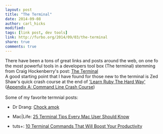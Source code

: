 ```yaml
---
layout: post
title: "The Terminal"
date: 2014-09-08
author: carl_hicks 
modified:
tags: [link post, dev tools]
link: http://furbo.org/2014/09/03/the-terminal
share: true
comments: true
---
```


There have been a tons of great links and posts around the web, on one fo the most powerful tools in a developers tool box (The terminal) stemming from Craig Hockenberry's post: [The Terminal](http://furbo.org/2014/09/03/the-terminal/)
<br>
A good starting point that I have found for those new to the terminal is Zed Shaw's quick crash course at the end of ['Learn Ruby The Hard Way'](http://ruby.learncodethehardway.org/book/) ([Appendix A: Command Line Crash Course](http://ruby.learncodethehardway.org/book/appendixa.html))
<br><br>
Some of my favorite termnial posts:
<br>
* Dr Drang: [Chock amok](http://www.leancrew.com/all-this/2014/09/chock-amok/)

* Mac|Life: [25 Terminal Tips Every Mac User Should Know](http://www.maclife.com/article/feature/25_terminal_tips_every_mac_user_should_know)

* tuts+: [10 Terminal Commands That Will Boost Your Productivity](http://code.tutsplus.com/articles/10-terminal-commands-that-will-boost-your-productivity--net-14105)

